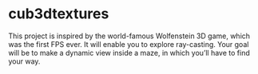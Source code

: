 # cub3dtextures
This project is inspired by the world-famous Wolfenstein 3D game, which was the first FPS ever.
It will enable you to explore ray-casting. Your goal will be to make a dynamic view inside a maze, in which you’ll have to find your way.
